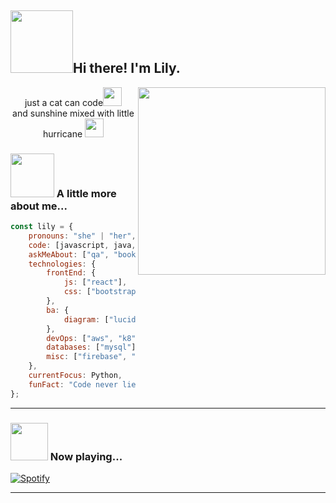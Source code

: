 <h2><img src="https://media.giphy.com/media/fWrorpy7Jrlvi/giphy.gif" width=100 align=left/>Hi there! I'm Lily. </h2><img align='right' src="https://media.giphy.com/media/l0MYtNH6ZJPrlcOic/giphy.gif" width="300">
<p align="center">just a cat can code<img src="https://media.giphy.com/media/WUlplcMpOCEmTGBtBW/giphy.gif" width="30"><br>
and sunshine mixed with little hurricane <img src="https://media.giphy.com/media/ZBPzPhOF9N6tVh82yr/giphy.gif" width=30 /></p>

###   <img src="https://media.giphy.com/media/PoCvfFIAuieeY7WAtn/giphy.gif" width=70>  A little more about me...

```javascript
const lily = {
    pronouns: "she" | "her",
    code: [javascript, java, bash],
    askMeAbout: ["qa", "book", "dota2", "basketball", "photography", "coffee", "shoes"],
    technologies: {
        frontEnd: {
            js: ["react"],
            css: ["bootstrap"]
        },
        ba: {
            diagram: ["lucidChart", "figma"]
        },
        devOps: ["aws", "k8", "docker", "nginx"],
        databases: ["mysql"],
        misc: ["firebase", "selenium", "appium"]    
    },
    currentFocus: Python,
    funFact: "Code never lies, comments sometimes do."
};
```

---
### <img src="https://media.giphy.com/media/fWrC5Vn9gj23dOKGiT/giphy.gif" width="60"> Now playing...

[![Spotify](https://novatorem-nu-beige.vercel.app/api/spotify)](https://open.spotify.com/user/w7pgug2620qqyicghkdzo3wpx)


----

